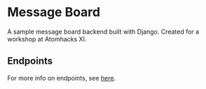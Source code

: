 # Message Board

A sample message board backend built with Django. Created for a workshop
at Atomhacks XI.

## Endpoints

For more info on endpoints, see [here](./messaging/messaging.md).
